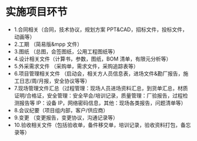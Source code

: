 # 实施项目环节

- 1.合同相关（合同，技术协议，规划方案 PPT&CAD，招标文件，投标文件，动画等）
- 2.工期 （简易版&mpp 文件）
- 3.图纸 （总图，会签图纸，公用工程图纸等）
- 4.设计相关文件（计算书，参数，图纸，BOM 清单，有限元分析等）
- 5.外采需求文件 （采购单，需求文件，采购追踪表等）
- 6.项目管理相关文件 （启动会，相关方人员信息表，进场文件&勘厂报告，施工日志/周/月报，安全协议等等）
- 7.现场管理文件汇总（过程管理：现场人员进场资料汇总，到货单汇总，材质证明/合格证，安全管理：安全早会/培训记录，质量管理：厂验报告，过程检测报告等 IP：设备 IP，网络密码信息，其他：现场各类报告，问题清单等）
- 8.会议纪要（项目组内部，客户/供应商）
- 9.变更 （变更报告，变更协议，沟通记录等）
- 10.验收相关文件（包括验收单，备件移交单，培训记录，验收资料打包，备忘录等）

